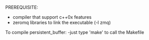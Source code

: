 PREREQUISITE:
- compiler that support c++0x features
- zeromq libraries to link the executable (-l zmq)

To compile persistent_buffer:
-just type 'make' to call the Makefile

